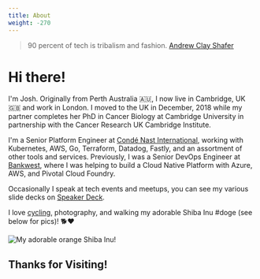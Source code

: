 ```yaml
---
title: About
weight: -270
---
```


<blockquote> 90 percent of tech is tribalism and fashion. 
<span itemscope itemtype="http://schema.org/Person" class="cite">
  <span itemprop="author name"><a href="https://twitter.com/littleidea">Andrew Clay Shafer</a></span>
</span></blockquote>

# Hi there!

I'm Josh. Originally from Perth Australia 🇦🇺, I now live in Cambridge, UK :gb: and work in London. I moved to the UK in December, 2018 while my partner completes her PhD in Cancer Biology at Cambridge University in partnership with the Cancer Research UK Cambridge Institute.

I'm a Senior Platform Engineer at [Condé Nast International](https://condenastinternational.com), working with Kubernetes, AWS, Go, Terraform, Datadog, Fastly, and an assortment of other tools and services. Previously, I was a Senior DevOps Engineer at [Bankwest](https://bankwest.com.au), where I was helping to build a Cloud Native Platform with Azure, AWS, and Pivotal Cloud Foundry.

Occasionally I speak at tech events and meetups, you can see my various slide decks on [Speaker Deck](https://speakerdeck.com/jmickey).

I love [cycling](https://www.strava.com/athletes/32368360), photography, and walking my adorable Shiba Inu #doge (see below for pics)! :dog2::heart:

![My adorable orange Shiba Inu!](/images/2019/05/puppy-images.png)

## Thanks for Visiting!

